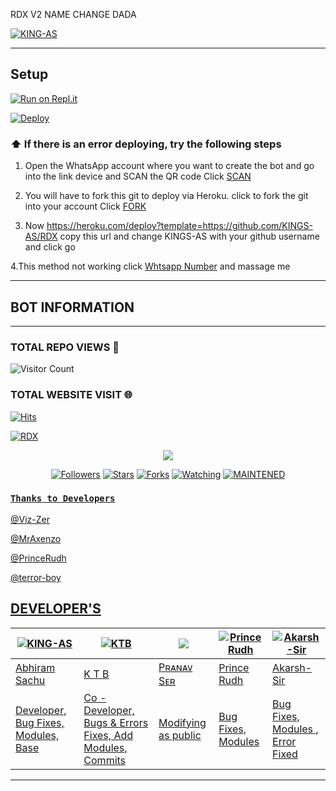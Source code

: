 RDX V2 NAME CHANGE DADA



[![KING-AS](https://telegra.ph/file/7c94b6caec81a6e7e521e.jpg?size=100000)](https://github.com/KING-AS)


------
  
## Setup

[![Run on Repl.it](https://repl.it/badge/github/quiec/whatsAlfa)](https://replit.com/@KINGS-AS/RDXV2)

[![Deploy](https://www.herokucdn.com/deploy/button.svg)](https://heroku.com/deploy?template=https://github.com/KINGS-AS/RDX_V2)


  ### ⬆️ If there is an error deploying, try the following steps
  
1. Open the WhatsApp account where you want to create the bot and go into the link device and SCAN the QR code Click [SCAN](https://replit.com/@KINGS-AS/RDX-QR)
 
2. You will have to fork this git to deploy via Heroku.
  click to fork the git into your account
 Click [FORK](https://github.com/KINGS-AS/RDX/fork)

3. Now https://heroku.com/deploy?template=https://github.com/KINGS-AS/RDX copy this url and change KINGS-AS with your github username and click go<br>


4.This method not working click [Whtsapp Number](https://wa.me/message/NTMRGW7FESALN1) and massage me 


----------


## BOT INFORMATION

------


  ### TOTAL REPO VIEWS 🔮

![Visitor Count](https://profile-counter.glitch.me/KINGS-AS/count.svg)
  
### TOTAL WEBSITE VISIT 🌐
  [![Hits](https://hits.seeyoufarm.com/api/count/incr/badge.svg?url=https://rdx-whtsapp-bot-website.yolasite.com/&count_bg=%2379C83D&title_bg=%23030303&icon=webauthn.svg&icon_color=%23FFFAFA&title=WEBSITE+VISITORS&edge_flat=false)](https://rdx-whtsapp-bot-website.yolasite.com/)


[![RDX](https://readme-typing-svg.herokuapp.com?font=&color=%23001FF7&vCenter=true&multiline=true&height=80&lines=HI+WELCOME+TO+RDX+V2+REPO;Thanks+to+MY++DEVELOPERS)](NOTHING)


  <p align="center">
  <a href="httsp://github.com/KINGS-AS/RDX_V2">
    <img src="https://img.shields.io/github/repo-size/KINGS-AS/RDX_V2?color=green&label=Repo%20total%20size&style=plastic">
<p align="center">
<a href="https://github.com/KINGS-AS/followers"><img title="Followers" src="https://img.shields.io/github/followers/KINGS-AS?color=blue&style=flat-square"></a>
<a href="https://github.com/KINGS-AS/RDX_V2/stargazers/"><img title="Stars" src="https://img.shields.io/github/stars/KINGS-AS/RDX_V2?color=blue&style=flat-square"></a>
<a href="https://github.com/KINGS-AS/RDX_V2/network/members"><img title="Forks" src="https://img.shields.io/github/forks/KINGS-AS/RDX_V2?color=blue&style=flat-square"></a>
<a href="https://github.com/KINGS-AS/RDX_V2/watchers"><img title="Watching" src="https://img.shields.io/github/watchers/KINGS-AS/RDX_V2?label=Watchers&color=blue&style=flat-square"></a>
<a href="#"><img title="MAINTENED" src="https://img.shields.io/badge/UNMAINTENED-YES-blue.svg"</a>
</p>

### ```Thanks to Developers```

@Viz-Zer

@MrAxenzo

@PrinceRudh

@terror-boy

## DEVELOPER'S

 <div align="center">
    
 [![KING-AS](https://github.com/KING-AS.png?size=100)](https://github.com/KINGS-AS)| [![KTB](https://imgur.com/lgvPieA.png?size=100)](https://terror-boy.github.io)  |  [![](https://github.com/Viz-Zer.png?size=100)](https://github.com/Viz-Zer) | [![Prince Rudh](https://github.com/PrinceRudh.png?size=100)](https://github.com/PrinceRudh) | [![Akarsh-Sir](https://github.com/MrAxenzo.png?size=100)](https://github.com/MrAxenzo) 
----|----|----|----|----
[Abhiram Sachu](https://github.com/KINGS-AS) | [ K T B ](https://github.com/terror-boy) | [Pʀᴀɴᴀᴠ Sᴇʀ](https://github.com/Viz-Zer) | [Prince Rudh](https://github.com/PrinceRudh) | [Akarsh-Sir](https://github.com/MrAxenzo) 
Developer, Bug Fixes, Modules, Base |  Co -Developer, Bugs & Errors Fixes, Add Modules, Commits | Modifying  as   public | Bug Fixes, Modules | Bug Fixes, Modules , Error Fixed
  </div>
    
-----------
